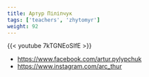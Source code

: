 ```yaml
---
title: Артур Піліпчук
tags: ['teachers', 'zhytomyr']
weight: 92
---
```

{{< youtube 7kTGNEoSIfE >}}

- https://www.facebook.com/artur.pylypchuk
- https://www.instagram.com/arc_thur

